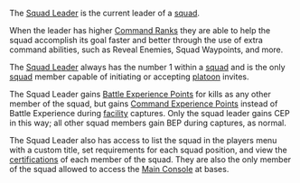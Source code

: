 The [Squad Leader](Squad_Leader.md) is the current leader of a
[squad](Squad.md).

When the leader has higher [Command Ranks](Command_Rank.md) they
are able to help the squad accomplish its goal faster and better through
the use of extra command abilities, such as Reveal Enemies, Squad
Waypoints, and more.

The [Squad Leader](Squad_Leader.md) always has the number 1
within a [squad](Squad.md) and is the only
[squad](Squad.md) member capable of initiating or accepting
[platoon](Platoon.md) invites.

The Squad Leader gains [Battle Experience
Points](Battle_Experience_Points.md) for kills as any other
member of the squad, but gains [Command Experience
Points](Command_Experience_Points.md) instead of Battle
Experience during [facility](Facility.md) captures. Only the
squad leader gains CEP in this way; all other squad members gain BEP
during captures, as normal.

The Squad Leader also has access to list the squad in the players menu
with a custom title, set requirements for each squad position, and view
the [certifications](../certifications/Certifications.md) of each member of the
squad. They are also the only member of the squad allowed to access the
[Main Console](../items/Main_Terminal.md) at bases.

<!--[Category:Terminology](Category:Terminology.md)-->
